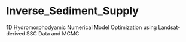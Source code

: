 # Inverse_Sediment_Supply
1D Hydromorphodyamic Numerical Model Optimization using Landsat-derived SSC Data and MCMC
